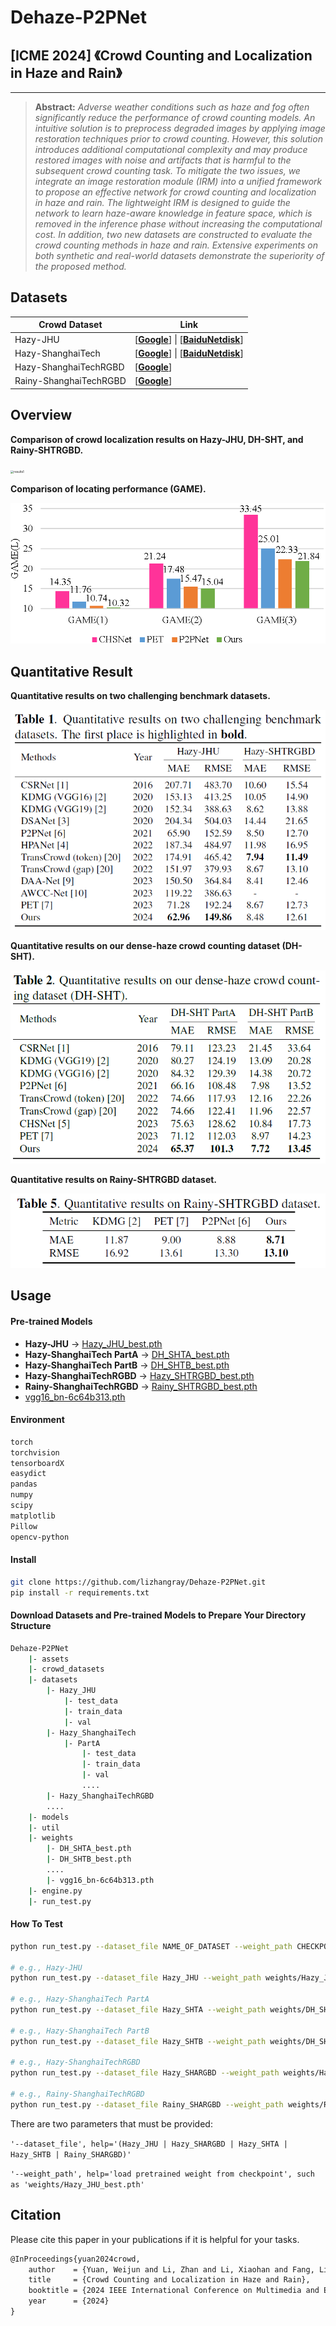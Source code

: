 # Dehaze-P2PNet

## [ICME 2024] 《Crowd Counting and Localization in Haze and Rain》

------

> **Abstract:** *Adverse weather conditions such as haze and fog often significantly reduce the performance of crowd counting models. An intuitive solution is to preprocess degraded images by applying image restoration techniques prior to crowd counting. However, this solution introduces additional computational complexity and may produce restored images with noise and artifacts that is harmful to the subsequent crowd counting task. To mitigate the two issues, we integrate an image restoration module (IRM) into a unified framework to propose an effective network for crowd counting and localization in haze and rain. The lightweight IRM is designed to guide the network to learn haze-aware knowledge in feature space, which is removed in the inference phase without increasing the computational cost. In addition, two new datasets are constructed to evaluate the crowd counting methods in haze and rain. Extensive experiments on both synthetic and real-world datasets demonstrate the superiority of the proposed method.*

## Datasets

| Crowd Dataset          | Link                                                         |
| ---------------------- | ------------------------------------------------------------ |
| Hazy-JHU               | [[**Google**](https://drive.google.com/file/d/1rLQ_oXHFAUqaYktk-3OFpHHk7uohEcNt/view?usp=sharing)] \| [[**BaiduNetdisk**](https://pan.baidu.com/s/1YZuWGhxZGyFmwVRntamCvA?pwd=xhcm)] |
| Hazy-ShanghaiTech      | [[**Google**](https://drive.google.com/file/d/1ibvFlZ-sdd_A6xEI1cFuXk4_hHf409Mt/view?usp=sharing)] \| [[**BaiduNetdisk**](https://pan.baidu.com/s/197CyDnxarjCL3O66yIfNwQ?pwd=jky9)] |
| Hazy-ShanghaiTechRGBD  | [[**Google**](https://drive.google.com/file/d/1rJD9IBuKA1Nhm-Ek3yDe-8V11CLKZnaG/view?usp=drive_link)] |
| Rainy-ShanghaiTechRGBD | [[**Google**](https://drive.google.com/file/d/1uCeHtVO1_Mnc3KnOKzLd0JyOUhzzKKNo/view?usp=sharing)] |

## Overview

**Comparison of crowd localization results on Hazy-JHU, DH-SHT, and Rainy-SHTRGBD.**

<img src="assets/01-results.png" alt="results1" style="zoom: 33%;" />

**Comparison of locating performance (GAME).**

<img src="assets/02-GAME2.png" alt="game" style="zoom: 80%;" />

## Quantitative Result

**Quantitative results on two challenging benchmark datasets.**

<img src="assets/03-results.png" alt="results3" style="zoom: 80%;" />

**Quantitative results on our dense-haze crowd counting dataset (DH-SHT).**

<img src="assets/04-results.png" alt="results4" style="zoom:80%;" />

**Quantitative results on Rainy-SHTRGBD dataset.**

<img src="assets/05-results.png" alt="results5" style="zoom:80%;" />

## Usage

#### Pre-trained Models

- **Hazy-JHU** → [Hazy_JHU_best.pth](https://drive.google.com/file/d/18saECAlz6mc7_neo8_uLeBrc7xs5UKVf/view?usp=sharing)
- **Hazy-ShanghaiTech PartA** → [DH_SHTA_best.pth](https://drive.google.com/file/d/1DrVEb2exzgO17ZbtoaJZctgTiqRaiuMo/view?usp=sharing)
- **Hazy-ShanghaiTech PartB** → [DH_SHTB_best.pth](https://drive.google.com/file/d/1Tu9VH0FmWyMTTwe8rqQt3gq_U2mUZGY3/view?usp=share_link)
- **Hazy-ShanghaiTechRGBD** → [Hazy_SHTRGBD_best.pth](https://drive.google.com/file/d/1jQv0Kj8aT_PGUi4LzWppiGPpXQtq15uG/view?usp=sharing)
- **Rainy-ShanghaiTechRGBD** → [Rainy_SHTRGBD_best.pth](https://drive.google.com/file/d/1Fqr7RqSJk-fSUw9YMpCg2MZnsBhynFWJ/view?usp=sharing)
- [vgg16_bn-6c64b313.pth](https://download.pytorch.org/models/vgg16_bn-6c64b313.pth)

#### Environment

```bash
torch
torchvision
tensorboardX
easydict
pandas
numpy
scipy
matplotlib
Pillow
opencv-python
```

#### Install

```bash
git clone https://github.com/lizhangray/Dehaze-P2PNet.git
pip install -r requirements.txt
```

#### Download Datasets and Pre-trained Models to Prepare Your Directory Structure

```bash
Dehaze-P2PNet
    |- assets
    |- crowd_datasets
    |- datasets
        |- Hazy_JHU
            |- test_data
            |- train_data
            |- val
        |- Hazy_ShanghaiTech
            |- PartA
                |- test_data
                |- train_data
                |- val
                ....
        |- Hazy_ShanghaiTechRGBD
        ....
    |- models
    |- util
    |- weights
        |- DH_SHTA_best.pth
        |- DH_SHTB_best.pth
        ....
        |- vgg16_bn-6c64b313.pth
    |- engine.py
    |- run_test.py
```

#### How To Test

```bash
python run_test.py --dataset_file NAME_OF_DATASET --weight_path CHECKPOINT_PATH

# e.g., Hazy-JHU
python run_test.py --dataset_file Hazy_JHU --weight_path weights/Hazy_JHU_best.pth

# e.g., Hazy-ShanghaiTech PartA
python run_test.py --dataset_file Hazy_SHTA --weight_path weights/DH_SHTA_best.pth

# e.g., Hazy-ShanghaiTech PartB
python run_test.py --dataset_file Hazy_SHTB --weight_path weights/DH_SHTB_best.pth

# e.g., Hazy-ShanghaiTechRGBD
python run_test.py --dataset_file Hazy_SHARGBD --weight_path weights/Hazy_SHTRGBD_best.pth

# e.g., Rainy-ShanghaiTechRGBD
python run_test.py --dataset_file Rainy_SHARGBD --weight_path weights/Rainy_SHTRGBD_best.pth
```

There are two parameters that must be provided:

`'--dataset_file', help='(Hazy_JHU | Hazy_SHARGBD | Hazy_SHTA | Hazy_SHTB | Rainy_SHARGBD)'`

`'--weight_path', help='load pretrained weight from checkpoint', such as 'weights/Hazy_JHU_best.pth'`

## Citation

Please cite this paper in your publications if it is helpful for your tasks.

```tex
@InProceedings{yuan2024crowd,
    author    = {Yuan, Weijun and Li, Zhan and Li, Xiaohan and Fang, Liangda and Zhang, Qingfeng and Qiu, Zhixiang},
    title     = {Crowd Counting and Localization in Haze and Rain},
    booktitle = {2024 IEEE International Conference on Multimedia and Expo (ICME)},
    year      = {2024}
}

```

